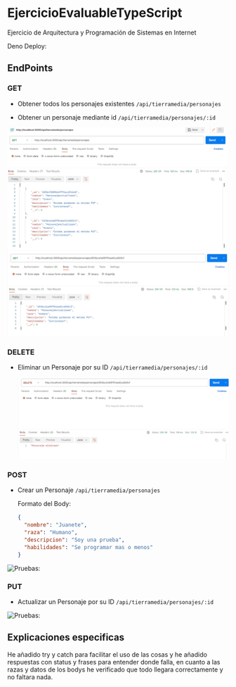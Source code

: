 # EjercicioEvaluableTypeScript
Ejercicio de Arquitectura y Programación de Sistemas en Internet


Deno Deploy:



## EndPoints

### GET

- Obtener todos los personajes existentes
  `/api/tierramedia/personajes`

- Obtener un personaje mediante id
  `/api/tierramedia/personajes/:id`


![Pruebas:](https://github.com/sergioom9/EjercicioEvaluableTypeScript/blob/main/Captura%20de%20pantalla%202023-10-27%20164910.png)
![ ](https://github.com/sergioom9/EjercicioEvaluableTypeScript/blob/main/Captura%20de%20pantalla%202023-10-27%20164919.png)


### DELETE

- Eliminar un Personaje por su ID
  `/api/tierramedia/personajes/:id`
  

  ![Pruebas:](https://github.com/sergioom9/EjercicioEvaluableTypeScript/blob/main/Captura%20de%20pantalla%202023-10-27%20165002.png)



### POST

- Crear un Personaje
  `/api/tierramedia/personajes`

  Formato del Body:
  ```json
  {
    "nombre": "Juanete",
    "raza": "Humano",
    "descripcion": "Soy una prueba",
    "habilidades": "Se programar mas o menos"
  }

![Pruebas:](https://github.com/sergioom9/EjercicioEvaluableTypeScript/blob/main/Captura%20de%20pantalla%202023-10-27%20165033.png)


### PUT
- Actualizar un Personaje por su ID
    `/api/tierramedia/personajes/:id`


![Pruebas:](https://github.com/sergioom9/EjercicioEvaluableTypeScript/blob/main/Captura%20de%20pantalla%202023-10-27%20164951.png)


## Explicaciones especificas

He añadido try y catch para facilitar el uso de las cosas y he añadido respuestas con status y frases para entender donde falla, en cuanto a las razas y datos de los bodys he verificado que todo llegara correctamente y no faltara nada.


